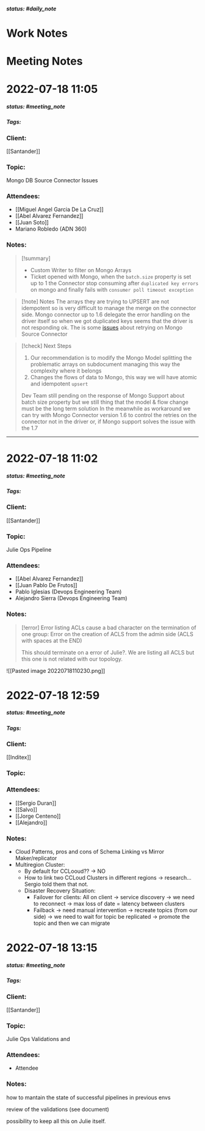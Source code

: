 ##### status: #daily_note 

# Work Notes

# Meeting Notes

# 2022-07-18 11:05
##### status: #meeting_note
##### Tags:

### Client:
[[Santander]]
### Topic:
Mongo DB Source Connector Issues
### Attendees:
* [[Miguel Angel Garcia De La Cruz]]
* [[Abel Alvarez Fernandez]]
* [[Juan Soto]]
* Mariano Robledo (ADN 360)
### Notes:

> [!summary]
> - Custom Writer to filter on Mongo Arrays 
> - Ticket opened with Mongo, when the `batch.size` property is set up to 1 the Connector stop consuming after `duplicated key errors` on mongo and finally fails with `consumer poll timeout exception`

> [!note] Notes
> The arrays they are trying to UPSERT are not idempotent so is very difficult to manage the merge on the connector side.
> Mongo connector up to 1.6 delegate the error handling on the driver itself so when we got duplicated keys seems that the driver is not responding ok.
> The is some [issues](https://jira.mongodb.org/projects/KAFKA/issues/KAFKA-269?filter=allopenissues) about retrying on Mongo Source Connector
> 

> [!check] Next Steps
> 1. Our recommendation is to modify the Mongo Model splitting the problematic arrays on subdocument managing this way the complexity where it belongs
> 2. Changes the flows of data to Mongo, this way we will have atomic and idempotent `upsert`
>
> Dev Team still pending on the response of Mongo Support about batch size property but we still thing that the model & flow change must be the long term solution
> In the meanwhile as workaround we can try with Mongo Connector version 1.6 to control the retries on the connector not in the driver or, if Mongo support solves the issue with the 1.7 

---

# 2022-07-18 11:02
##### status: #meeting_note
##### Tags:

### Client:
[[Santander]]
### Topic:
Julie Ops Pipeline
### Attendees:
* [[Abel Alvarez Fernandez]]
* [[Juan Pablo De Frutos]]
* Pablo Iglesias (Devops Engineering Team)
* Alejandro Sierra (Devops Engineering Team)
### Notes:

> [!error]
> Error listing ACLs cause a bad character on the termination of one group:
> 	Error on the creation of ACLS from the admin side (ACLS with spaces at the END)
> 
> This should terminate on a error of Julie?. We are listing all ACLS but this one is not related with our topology.


![[Pasted image 20220718110230.png]]

# 2022-07-18 12:59
##### status: #meeting_note
##### Tags:

### Client:
[[Inditex]]
### Topic:
### Attendees:
* [[Sergio Duran]]
* [[Salvo]]
* [[Jorge Centeno]]
* [[Alejandro]]
### Notes:

- Cloud Patterns, pros and cons of Schema Linking vs Mirror Maker/replicator
- Multiregion Cluster:
	- By default for CCLooud?? -> NO
	- How to link two CCLoud Clusters in different regions -> research... Sergio told them that not.
	- Disaster Recovery Situation:
		- Failover for clients: All on client -> service discovery -> we need to reconnect -> max loss of date = latency between clusters
		- Failback -> need manual intervention -> recreate topics (from our side) -> we need to wait for topic be replicated -> promote the topic and then we can migrate

# 2022-07-18 13:15
##### status: #meeting_note
##### Tags:

### Client:
[[Santander]]
### Topic:
Julie Ops Validations and
### Attendees:
* Attendee
### Notes:

how to mantain the state of successful pipelines in previous envs

review of the validations (see document)

possibility to keep all this on Julie itself.


